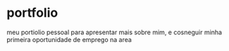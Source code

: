 # portfolio
 meu portiolio pessoal para apresentar mais sobre mim, e cosneguir minha primeira oportunidade de emprego na area 
